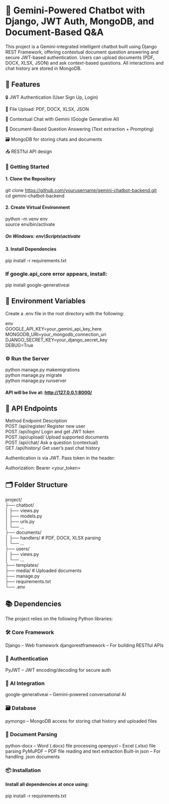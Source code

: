 # 🧠 Gemini-Powered Chatbot with Django, JWT Auth, MongoDB, and Document-Based Q&A
This project is a Gemini-integrated intelligent chatbot built using Django REST Framework, offering contextual document question answering and secure JWT-based authentication. Users can upload documents (PDF, DOCX, XLSX, JSON) and ask context-based questions. All interactions and chat history are stored in MongoDB.

## 📁 Features
🔒 JWT Authentication (User Sign Up, Login)

📄 File Upload: PDF, DOCX, XLSX, JSON

🤖 Contextual Chat with Gemini (Google Generative AI)

🧠 Document-Based Question Answering (Text extraction + Prompting)

🗃️ MongoDB for storing chats and documents

📤 RESTful API design

### 🚀 Getting Started
#### 1. Clone the Repository
git clone https://github.com/yourusername/gemini-chatbot-backend.git<br>
cd gemini-chatbot-backend
#### 2. Create Virtual Environment
python -m venv env<br>
source env/bin/activate
##### On Windows: env\Scripts\activate
#### 3. Install Dependencies
pip install -r requirements.txt<br>
### If google.api_core error appears, install:

pip install google-generativeai<br>
## 🔑 Environment Variables
Create a .env file in the root directory with the following:

env<br>
GOOGLE_API_KEY=your_gemini_api_key_here<br>
MONGODB_URI=your_mongodb_connection_uri<br>
DJANGO_SECRET_KEY=your_django_secret_key<br>
DEBUG=True
### ⚙️ Run the Server
python manage.py makemigrations<br>
python manage.py migrate<br>
python manage.py runserver<br>
#### API will be live at: http://127.0.0.1:8000/

## 🧪 API Endpoints
Method	Endpoint	Description<br>
POST	/api/register/	Register new user<br>
POST	/api/login/	Login and get JWT token<br>
POST	/api/upload/	Upload supported documents<br>
POST	/api/chat/	Ask a question (contextual)<br>
GET	/api/history/	Get user’s past chat history

Authentication is via JWT. Pass token in the header:

Authorization: Bearer <your_token>
## 🗂️ Folder Structure
project/<br>
├── chatbot/<br>
│   ├── views.py<br>
│   ├── models.py<br>
│   ├── urls.py<br>
│   └── ...<br>
├── documents/<br>
│   ├── handlers/        # PDF, DOCX, XLSX parsing<br>
│   └── ...<br>
├── users/<br>
│   ├── views.py<br>
│   └── ...<br>
├── templates/<br>
├── media/              # Uploaded documents<br>
├── manage.py<br>
├── requirements.txt<br>
└── .env

## 📚 Dependencies
The project relies on the following Python libraries:

### 🛠 Core Framework
Django – Web framework
djangorestframework – For building RESTful APIs

### 🔐 Authentication
PyJWT – JWT encoding/decoding for secure auth

### 🤖 AI Integration
google-generativeai – Gemini-powered conversational AI

### 🗃 Database
pymongo – MongoDB access for storing chat history and uploaded files

### 📄 Document Parsing
python-docx – Word (.docx) file processing
openpyxl – Excel (.xlsx) file parsing
PyMuPDF – PDF file reading and text extraction
Built-in json – For handling .json documents

### 📦 Installation
#### Install all dependencies at once using:

pip install -r requirements.txt

